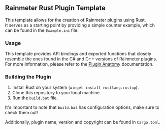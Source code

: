 ## Rainmeter Rust Plugin Template
This template allows for the creation of Rainmeter plugins using Rust.  
It serves as a starting point by providing a simple counter example, which can be found in the `Example.ini` file.

### Usage
This template provides API bindings and exported functions that closely resemble the ones found in the C# and C++ versions of Rainmeter plugins. For more information, please refer to the [Plugin Anatomy](https://docs.rainmeter.net/developers/plugin/plugin-anatomy) documentation.

### Building the Plugin
1. Install Rust on your system (`winget install rustlang.rustup`).
2. Clone this repository to your local machine.
3. Run the `build.bat` file.

It's important to note that `build.bat` has configuration options, make sure to check them out!

Additionally, plugin name, version and copyright can be found in `Cargo.toml`.